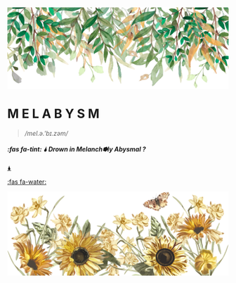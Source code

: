 <img src="Artboard 1@2x.png" align="center" />

# M E L A B Y S M 

> _/mel.ə.'bɪ.zəm/_

##### :fas fa-tint: 🌢  Drown in __Melanch⭓ly Abysmal__ ?

[🌢](https://melabysm.github.io/melabysm.html)

[:fas fa-water:](https://melabysm.github.io/melabysm.html)

<img src="Artboard 2@2x.png" align="center" />
